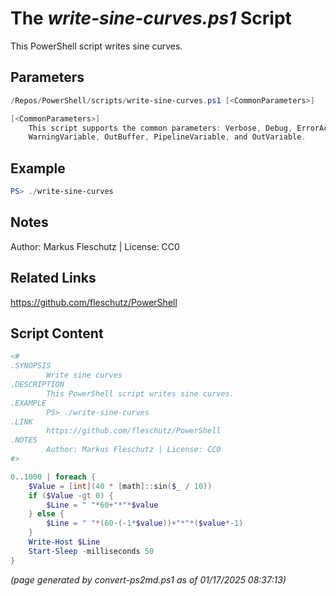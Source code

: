 The *write-sine-curves.ps1* Script
===========================

This PowerShell script writes sine curves.

Parameters
----------
```powershell
/Repos/PowerShell/scripts/write-sine-curves.ps1 [<CommonParameters>]

[<CommonParameters>]
    This script supports the common parameters: Verbose, Debug, ErrorAction, ErrorVariable, WarningAction, 
    WarningVariable, OutBuffer, PipelineVariable, and OutVariable.
```

Example
-------
```powershell
PS> ./write-sine-curves

```

Notes
-----
Author: Markus Fleschutz | License: CC0

Related Links
-------------
https://github.com/fleschutz/PowerShell

Script Content
--------------
```powershell
<#
.SYNOPSIS
        Write sine curves
.DESCRIPTION
        This PowerShell script writes sine curves.
.EXAMPLE
        PS> ./write-sine-curves
.LINK
        https://github.com/fleschutz/PowerShell
.NOTES
        Author: Markus Fleschutz | License: CC0
#>

0..1000 | foreach {
	$Value = [int](40 * [math]::sin($_ / 10))
	if ($Value -gt 0) {
		$Line = " "*60+"*"*$value
	} else {
		$Line = " "*(60-(-1*$value))+"*"*($value*-1)
	}
	Write-Host $Line
	Start-Sleep -milliseconds 50
}
```

*(page generated by convert-ps2md.ps1 as of 01/17/2025 08:37:13)*
